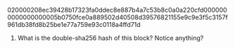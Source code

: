 020000208ec39428b17323fa0ddec8e887b4a7c53b8c0a0a220cfd0000000000000000005b0750fce0a889502d40508d39576821155e9c9e3f5c3157f961db38fd8b25be1e77a759e93c0118a4ffd71d

1. What is the double-sha256 hash of this block? Notice anything?
